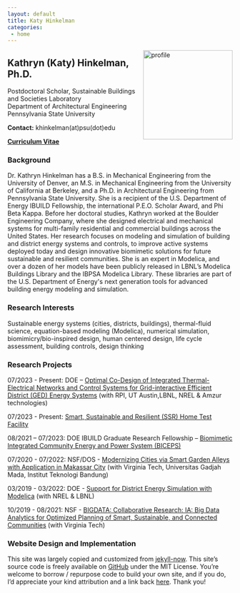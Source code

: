 ```yaml
---
layout: default
title: Katy Hinkelman
categories:
 - home
---
```

<img src="{{ site.baseurl }}/images/profile.jpg" alt="profile"
	title="Katy Hinkelman" width="200" style="float: right;" />

## Kathryn (Katy) Hinkelman, Ph.D.
Postdoctoral Scholar, Sustainable Buildings and Societies Laboratory <br />
Department of Architectural Engineering <br />
Pennsylvania State University <br />

**Contact:** khinkelman(at)psu(dot)edu

[**Curriculum Vitae**](KHinkelman_CV.pdf) 


### Background

Dr. Kathryn Hinkelman has a B.S. in Mechanical Engineering from the University of Denver, 
an M.S. in Mechanical Engineering from the University of California at Berkeley, 
and a Ph.D. in Architectural Engineering from Pennsylvania State University. 
She is a recipient of the U.S. Department of Energy IBUILD Fellowship, 
the international P.E.O. Scholar Award, and Phi Beta Kappa. 
Before her doctoral studies, Kathryn worked at the Boulder Engineering Company, 
where she designed electrical and mechanical systems for multi-family residential 
and commercial buildings across the United States. 
Her research focuses on modeling and simulation of building and district energy 
systems and controls, to improve active systems deployed today and design innovative 
biomimetic solutions for future sustainable and resilient communities. 
She is an expert in Modelica, and over a dozen of her models have been publicly 
released in LBNL’s Modelica Buildings Library and the IBPSA Modelica Library. 
These libraries are part of the U.S. Department of Energy's next generation tools for advanced
building energy modeling and simulation.


### Research Interests

Sustainable energy systems (cities, districts, buildings), thermal-fluid science, 
equation-based modeling (Modelica), numerical simulation, biomimicry/bio-inspired design, 
human centered design, life cycle assessment, building controls, design thinking


### Research Projects

07/2023 - Present: DOE – [Optimal Co-Design of Integrated Thermal-Electrical Networks and Control Systems for Grid-interactive Efficient District (GED) Energy Systems](https://sites.psu.edu/sbslab/research/city/grid-interactive-efficient-district-energy-system/) (with RPI, UT Austin,LBNL, NREL & Amzur technologies)

07/2023 - Present: [Smart, Sustainable and Resilient (SSR) Home Test Facility](https://sites.psu.edu/sbslab/research/buildings/ssr/)

08/2021 – 07/2023: DOE IBUILD Graduate Research Fellowship – [Biomimetic Integrated Community Energy and Power System (BICEPS)](https://sites.psu.edu/sbslab/research/city/biceps/)

07/2020 - 07/2022: NSF/DOS - [Modernizing Cities via Smart Garden Alleys with Application in Makassar City](https://www.colorado.edu/lab/sbs/2020/07/17/modernizing-cities-smart-garden-alleys-application-makassar-city) (with Virginia Tech, Universitas Gadjah Mada, Institut Teknologi Bandung)

03/2019 - 03/2022: DOE - [Support for District Energy Simulation with Modelica](https://www.colorado.edu/lab/sbs/2019/06/12/support-district-energy-simulation-modelica) (with NREL & LBNL)

10/2019 - 08/2021: NSF - [BIGDATA: Collaborative Research: IA: Big Data Analytics for Optimized Planning of Smart, Sustainable, and Connected Communities](https://www.colorado.edu/lab/sbs/nsf-bigdata-scc) (with Virginia Tech)


### Website Design and Implementation

This site was largely copied and customized from [jekyll-now](https://github.com/barryclark/jekyll-now).
This site’s source code is freely available on [GitHub](https://github.com/khinkelman/khinkelman.github.io) under the MIT License. 
You’re welcome to borrow / repurpose code to build your own site, and if you do, I’d appreciate your kind attribution and a link back [here](https://khinkelman.github.io/). 
Thank you!


